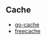 ## Cache
* [go-cache](https://github.com/patrickmn/go-cache)
* [freecache](https://github.com/coocood/freecache)